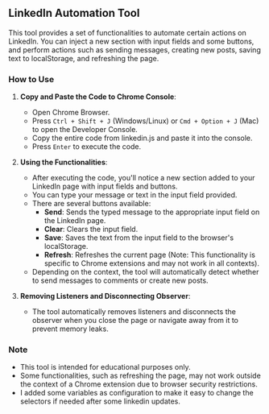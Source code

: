 ## LinkedIn Automation Tool

This tool provides a set of functionalities to automate certain actions on LinkedIn. You can inject a new section with input fields and some buttons, and perform actions such as sending messages, creating new posts, saving text to localStorage, and refreshing the page.

### How to Use

1. **Copy and Paste the Code to Chrome Console**:

   - Open Chrome Browser.
   - Press `Ctrl + Shift + J` (Windows/Linux) or `Cmd + Option + J` (Mac) to open the Developer Console.
   - Copy the entire code from linkedin.js and paste it into the console.
   - Press `Enter` to execute the code.

2. **Using the Functionalities**:

   - After executing the code, you'll notice a new section added to your LinkedIn page with input fields and buttons.
   - You can type your message or text in the input field provided.
   - There are several buttons available:
     - **Send**: Sends the typed message to the appropriate input field on the LinkedIn page.
     - **Clear**: Clears the input field.
     - **Save**: Saves the text from the input field to the browser's localStorage.
     - **Refresh**: Refreshes the current page (Note: This functionality is specific to Chrome extensions and may not work in all contexts).
   - Depending on the context, the tool will automatically detect whether to send messages to comments or create new posts.

3. **Removing Listeners and Disconnecting Observer**:
   - The tool automatically removes listeners and disconnects the observer when you close the page or navigate away from it to prevent memory leaks.

### Note

- This tool is intended for educational purposes only.
- Some functionalities, such as refreshing the page, may not work outside the context of a Chrome extension due to browser security restrictions.
- I added some variables as configuration to make it easy to change the selectors if needed after some linkedin updates.
